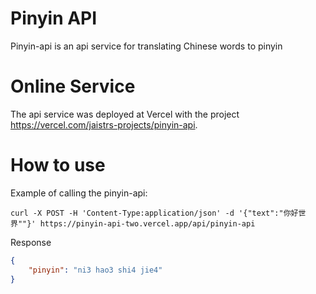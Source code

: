 # Pinyin API
Pinyin-api is an api service for translating Chinese words to pinyin
# Online Service
The api service was deployed at Vercel with the project https://vercel.com/jaistrs-projects/pinyin-api.
# How to use
Example of calling the pinyin-api:
```shell
curl -X POST -H 'Content-Type:application/json' -d '{"text":"你好世界""}' https://pinyin-api-two.vercel.app/api/pinyin-api
```
Response
```json
{
    "pinyin": "ni3 hao3 shi4 jie4"
}
```

